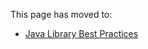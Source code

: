 This page has moved to:

- [Java Library Best Practices](https://googlecloudplatform.github.io/cloud-opensource-java/)

